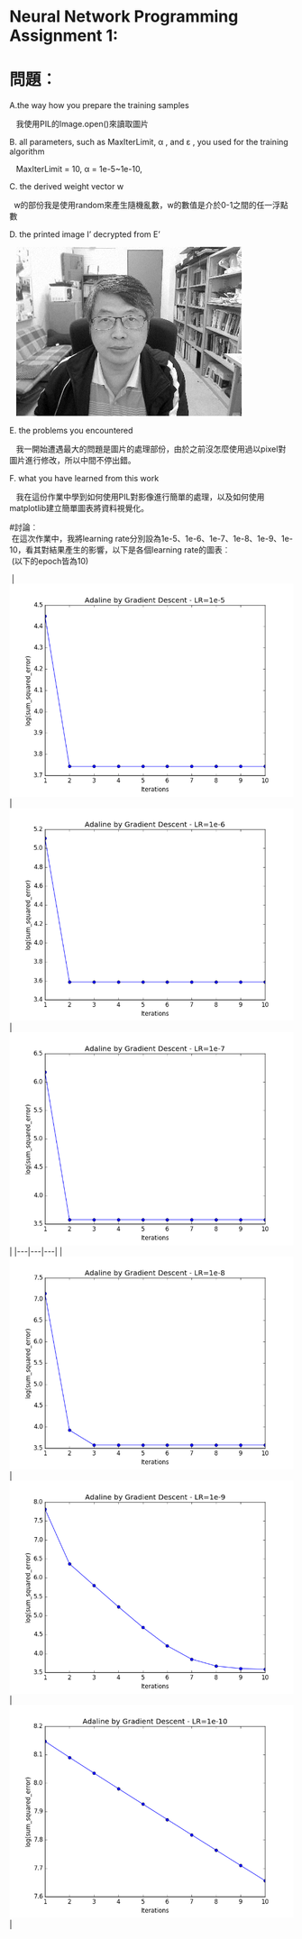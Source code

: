 # Neural Network Programming Assignment 1:

# 問題︰  
  A.the way how you prepare the training samples  
  
    我使用PIL的Image.open()來讀取圖片  
    
  B. all parameters, such as MaxIterLimit, α , and ε , you used for the training algorithm  
  
    MaxIterLimit = 10, α = 1e-5~1e-10,  
    
  C. the derived weight vector w  
  
    w的部份我是使用random來產生隨機亂數，w的數值是介於0-1之間的任一浮點數  
    
  D. the printed image I’ decrypted from E’  
  
    ![error](https://github.com/weiwow123/ML2018_410321114/blob/master/imgResult/decrypted_EP1e-9_10.png)  
    
  E. the problems you encountered  
  
    我一開始遭遇最大的問題是圖片的處理部份，由於之前沒怎麼使用過以pixel對圖片進行修改，所以中間不停出錯。  
    
  F. what you have learned from this work  
  
    我在這份作業中學到如何使用PIL對影像進行簡單的處理，以及如何使用matplotlib建立簡單圖表將資料視覺化。  
    
#討論︰  
  在這次作業中，我將learning rate分別設為1e-5、1e-6、1e-7、1e-8、1e-9、1e-10，看其對結果產生的影響，以下是各個learning rate的圖表︰  
  (以下的epoch皆為10)  
  
  |![error](https://github.com/weiwow123/ML2018_410321114/blob/master/result/1e-5_10.png)|
  ![error](https://github.com/weiwow123/ML2018_410321114/blob/master/result/1e-6_10.png)|  
  ![error](https://github.com/weiwow123/ML2018_410321114/blob/master/result/1e-7_10.png)|
  |---|---|---|
  |![error](https://github.com/weiwow123/ML2018_410321114/blob/master/result/1e-8_10.png)|
  ![error](https://github.com/weiwow123/ML2018_410321114/blob/master/result/1e-9_10.png)|  
  ![error](https://github.com/weiwow123/ML2018_410321114/blob/master/result/1e-10_10.png)|
  
